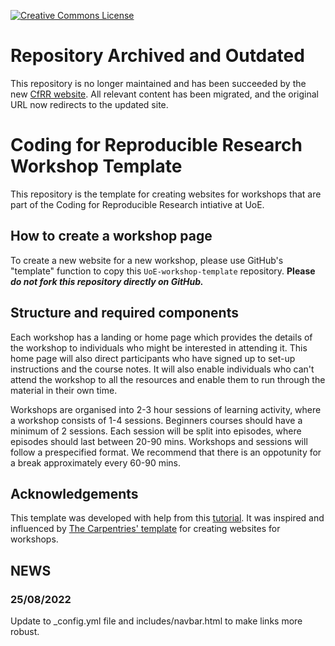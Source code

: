 <a rel="license" href=""><img alt="Creative Commons License" style="border-width:0" src="https://i.creativecommons.org/l/by/4.0/88x31.png" /></a>

# Repository Archived and Outdated

This repository is no longer maintained and has been succeeded by the new [CfRR website](https://coding-for-reproducible-research.github.io/CfRR_Courses/programme_information/regression_analysis_with_r.html). All relevant content has been migrated, and the original URL now redirects to the updated site. 

# Coding for Reproducible Research Workshop Template

This repository is the template for creating websites for workshops that are part of the Coding for Reproducible Research intiative at UoE.  

## How to create a workshop page

To create a new website for a new workshop,  please use GitHub's "template" function to copy this `UoE-workshop-template` repository.
**Please _do not fork this repository directly on GitHub._**

## Structure and required components

Each workshop has a landing or home page which provides the details of the workshop to individuals who might be interested in attending it. This home page will also direct participants who have signed up to set-up instructions and the course notes. It will also enable individuals who can't attend the workshop to all the resources and enable them to run through the material in their own time. 

Workshops are organised into 2-3 hour sessions of learning activity, where a workshop consists of 1-4 sessions. Beginners courses should have a minimum of 2 sessions.  Each session will be split into episodes, where episodes should last between 20-90 mins. Workshops and sessions will follow a prespecified format. We recommend that there is an oppotunity for a break approximately every 60-90 mins. 


## Acknowledgements

This template was developed with help from this [tutorial](https://github.com/evanwill/go-go-ghpages). It was inspired and influenced by  [The Carpentries' template](https://github.com/carpentries/workshop-template) for creating websites for workshops.


## NEWS

### 25/08/2022

Update to _config.yml file and includes/navbar.html to make links more robust.
